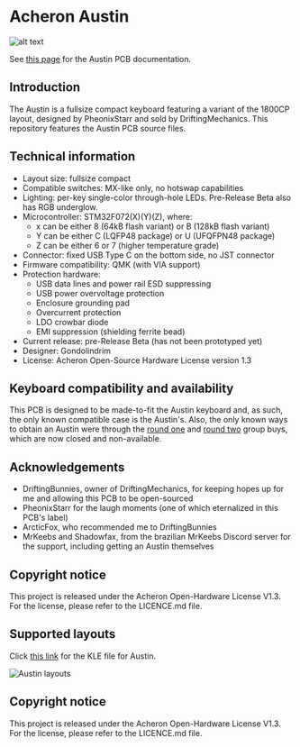 # Acheron Austin

![alt text](https://raw.githubusercontent.com/Gondolindrim/acheronLibrary/master/graphics/acheronReadme.png "Acheron Logo")

See [this page](https://gondolindrim.github.io/AcheronDocs/austin/intro.html) for the Austin PCB documentation.

## Introduction

The Austin is a fullsize compact keyboard featuring a variant of the 1800CP layout, designed by PheonixStarr and sold by DriftingMechanics. This repository features the Austin PCB source files.

## Technical information

- Layout size: fullsize compact
- Compatible switches: MX-like only, no hotswap capabilities
- Lighting: per-key single-color through-hole LEDs. Pre-Release Beta also has RGB underglow.
- Microcontroller: STM32F072(X)(Y)(Z), where:
  * x can be either 8 (64kB flash variant) or B (128kB flash variant)
  * Y can be either C (LQFP48 package) or U (UFQFPN48 package)
  * Z can be either 6 or 7 (higher temperature grade)
- Connector: fixed USB Type C on the bottom side, no JST connector
- Firmware compatibility: QMK (with VIA support)
- Protection hardware:
  * USB data lines and power rail ESD suppressing
  * USB power overvoltage protection
  * Enclosure grounding pad
  * Overcurrent protection
  * LDO crowbar diode
  * EMI suppression (shielding ferrite bead)
- Current release: pre-Release Beta (has not been prototyped yet)
- Designer: Gondolindrim
- License: Acheron Open-Source Hardware License version 1.3

## Keyboard compatibility and availability

This PCB is designed to be made-to-fit the Austin keyboard and, as such, the only known compatible case is the Austin's. Also, the only known ways to obtain an Austin were through the [round one](https://geekhack.org/index.php?topic=102542.0) and [round two](https://geekhack.org/index.php?topic=106139.0) group buys, which are now closed and non-available.

## Acknowledgements

- DriftingBunnies, owner of DriftingMechanics, for keeping hopes up for me and allowing this PCB to be open-sourced
- PheonixStarr for the laugh moments (one of which eternalized in this PCB's label)
- ArcticFox, who recommended me to DriftingBunnies
- MrKeebs and Shadowfax, from the brazilian MrKeebs Discord server for the support, including getting an Austin themselves

## Copyright notice

This project is released under the Acheron Open-Hardware License V1.3. For the license, please refer to the LICENCE.md file.

## Supported layouts

Click [this link](http://www.keyboard-layout-editor.com/#/gists/ba026fd3849cde8934be84d04b326c1d) for the KLE file for Austin.

![Austin layouts](https://github.com/Gondolindrim/Austin/raw/master/graphics/austinKLE.png)

## Copyright notice

This project is released under the Acheron Open-Hardware License V1.3. For the license, please refer to the LICENCE.md file.
